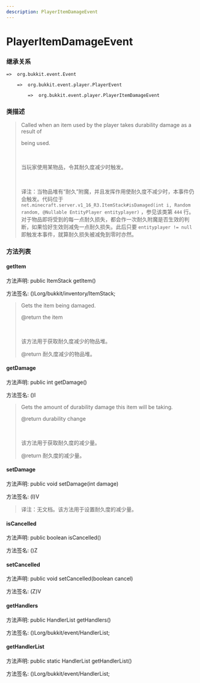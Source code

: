 ```yaml
---
description: PlayerItemDamageEvent
---
```


# PlayerItemDamageEvent

### 继承关系

    =>  org.bukkit.event.Event

        =>  org.bukkit.event.player.PlayerEvent

            =>  org.bukkit.event.player.PlayerItemDamageEvent

### 类描述

> Called when an item used by the player takes durability damage as a result of
> 
> being used.
> 
> <br>
> 
> 当玩家使用某物品，令其耐久度减少时触发。
> 
> <br>
> 
> 译注：当物品堆有“耐久”附魔，并且发挥作用使耐久度不减少时，本事件仍会触发。代码位于 `net.minecraft.server.v1_16_R3.ItemStack#isDamaged(int i, Random random, @Nullable EntityPlayer entityplayer)` ，参见该类第 `444` 行。对于物品即将受到的每一点耐久损失，都会作一次耐久附魔是否生效的判断，如果恰好生效则减免一点耐久损失。此后只要 `entityplayer != null` 即触发本事件，就算耐久损失被减免到零时亦然。

### 方法列表

#### getItem

方法声明: public ItemStack getItem()

方法签名: ()Lorg/bukkit/inventory/ItemStack;

> Gets the item being damaged.
> 
> @return the item
> 
> <br>
> 
> 该方法用于获取耐久度减少的物品堆。
> 
> @return 耐久度减少的物品堆。

#### getDamage

方法声明: public int getDamage()

方法签名: ()I

> Gets the amount of durability damage this item will be taking.
> 
> @return durability change
> 
> <br>
> 
> 该方法用于获取耐久度的减少量。
> 
> @return 耐久度的减少量。

#### setDamage

方法声明: public void setDamage(int damage)

方法签名: (I)V

> 译注：无文档。该方法用于设置耐久度的减少量。

#### isCancelled

方法声明: public boolean isCancelled()

方法签名: ()Z

#### setCancelled

方法声明: public void setCancelled(boolean cancel)

方法签名: (Z)V

#### getHandlers

方法声明: public HandlerList getHandlers()

方法签名: ()Lorg/bukkit/event/HandlerList;

#### getHandlerList

方法声明: public static HandlerList getHandlerList()

方法签名: ()Lorg/bukkit/event/HandlerList;